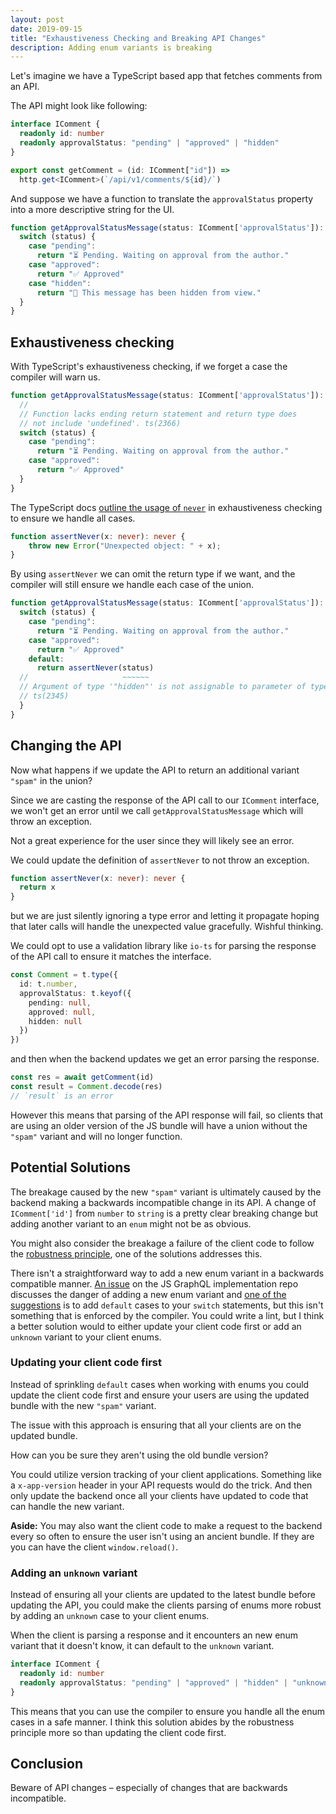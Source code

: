 ```yaml
---
layout: post
date: 2019-09-15
title: "Exhaustiveness Checking and Breaking API Changes"
description: Adding enum variants is breaking
---
```


Let's imagine we have a TypeScript based app that fetches comments from an API.

The API might look like following:

```typescript
interface IComment {
  readonly id: number
  readonly approvalStatus: "pending" | "approved" | "hidden"
}

export const getComment = (id: IComment["id"]) =>
  http.get<IComment>(`/api/v1/comments/${id}/`)
```

And suppose we have a function to translate the `approvalStatus` property
into a more descriptive string for the UI.

```typescript
function getApprovalStatusMessage(status: IComment['approvalStatus']): string {
  switch (status) {
    case "pending":
      return "⏳ Pending. Waiting on approval from the author."
    case "approved":
      return "✅ Approved"
    case "hidden":
      return "🤫 This message has been hidden from view."
  }
}
```

## Exhaustiveness checking

With TypeScript's exhaustiveness checking, if we forget a case the compiler will warn us.


```typescript
function getApprovalStatusMessage(status: IComment['approvalStatus']): string {
  //                                                                   ~~~~~~
  // Function lacks ending return statement and return type does
  // not include 'undefined'. ts(2366)
  switch (status) {
    case "pending":
      return "⏳ Pending. Waiting on approval from the author."
    case "approved":
      return "✅ Approved"
  }
}
```

The TypeScript docs [outline the usage of
`never`](https://www.typescriptlang.org/docs/handbook/advanced-types.html#exhaustiveness-checking)
in exhaustiveness checking to ensure we handle all cases.

```typescript
function assertNever(x: never): never {
    throw new Error("Unexpected object: " + x);
}
```

By using `assertNever` we can omit the return type if we want, and the
compiler will still ensure we handle each case of the union.

```typescript
function getApprovalStatusMessage(status: IComment['approvalStatus']): string {
  switch (status) {
    case "pending":
      return "⏳ Pending. Waiting on approval from the author."
    case "approved":
      return "✅ Approved"
    default:
      return assertNever(status)
  //                     ~~~~~~
  // Argument of type '"hidden"' is not assignable to parameter of type 'never'.
  // ts(2345)
  }
}
```

## Changing the API

Now what happens if we update the API to return an additional variant
`"spam"` in the union?

Since we are casting the response of the API call to our `IComment`
interface, we won't get an error until we call `getApprovalStatusMessage`
which will throw an exception.

Not a great experience for the user since they will likely see an error.

We could update the definition of `assertNever` to not throw an exception.

```typescript
function assertNever(x: never): never {
  return x
}
```

but we are just silently ignoring a type error and letting it propagate
hoping that later calls will handle the unexpected value gracefully. Wishful
thinking.

We could opt to use a validation library like `io-ts` for parsing the
response of the API call to ensure it matches the interface.


```typescript
const Comment = t.type({
  id: t.number,
  approvalStatus: t.keyof({
    pending: null,
    approved: null,
    hidden: null
  })
})
```

and then when the backend updates we get an error parsing the response.

```typescript
const res = await getComment(id)
const result = Comment.decode(res)
// `result` is an error
```

However this means that parsing of the API response will fail, so clients
that are using an older version of the JS bundle will have a union without
the `"spam"` variant and will no longer function.

## Potential Solutions

The breakage caused by the new `"spam"` variant is ultimately caused by the
backend making a backwards incompatible change in its API. A change of
`IComment['id']` from `number` to `string` is a pretty clear breaking change
but adding another variant to an `enum` might not be as obvious.

You might also consider the breakage a failure of the client code to follow the
[robustness principle](https://en.wikipedia.org/wiki/Robustness_principle),
one of the solutions addresses this.

There isn't a straightforward way to add a new enum variant in a backwards
compatible manner.
[An issue](https://github.com/graphql/graphql-js/issues/968) on the JS GraphQL implementation repo discusses the danger of
adding a new enum variant and [one of the suggestions](https://github.com/graphql/graphql-js/issues/968#issuecomment-317834310) is to add `default`
cases to your `switch` statements, but this isn't something that is enforced by the
compiler. You could write a lint, but I think a better solution would to
either update your client code first or add an `unknown` variant to your
client enums.

### Updating your client code first

Instead of sprinkling `default` cases when working with enums you could
update the client code first and ensure your users are using the updated
bundle with the new `"spam"` variant.

The issue with this approach is ensuring that all your clients are on the updated bundle.

How can you be sure they aren't using the old bundle version?

You could utilize version tracking of your client applications. Something like a
`x-app-version` header in your API requests would do the trick. And then
only update the backend once all your clients have updated to code that can
handle the new variant.

**Aside:** You may also want the client code to make a request to the backend every so
often to ensure the user isn't using an ancient bundle. If they are you can
have the client `window.reload()`.

### Adding an `unknown` variant

Instead of ensuring all your clients are updated to the latest bundle before
updating the API, you could make the clients parsing of enums more robust
by adding an `unknown` case to your client enums.

When the client is parsing a response and it encounters an new enum variant
that it doesn't know, it can default to the `unknown` variant.

```typescript
interface IComment {
  readonly id: number
  readonly approvalStatus: "pending" | "approved" | "hidden" | "unknown"
}
```

This means that you can use the compiler to ensure you handle all the enum
cases in a safe manner. I think this solution abides by the robustness
principle more so than updating the client code first.

## Conclusion

Beware of API changes – especially of changes that are backwards incompatible.
